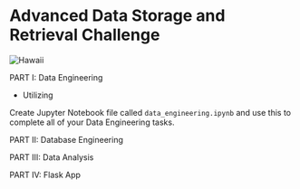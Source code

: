 # Advanced Data Storage and Retrieval Challenge

![Hawaii](https://www.tripsavvy.com/thmb/Ni6OtHk7KtoCrQF_J8EZHQKpwl4=/950x0/filters:no_upscale():max_bytes(150000):strip_icc():format(webp)/Disney-Aulani-Waikolohe-Valley-5ab94b540e23d9003764e230.jpg)

PART I: Data Engineering<br>
* Utilizing 

Create Jupyter Notebook file called `data_engineering.ipynb` and use this to complete all of your Data Engineering tasks.


PART II: Database Engineering<br>

PART III: Data Analysis<br>

PART IV: Flask App<br>
